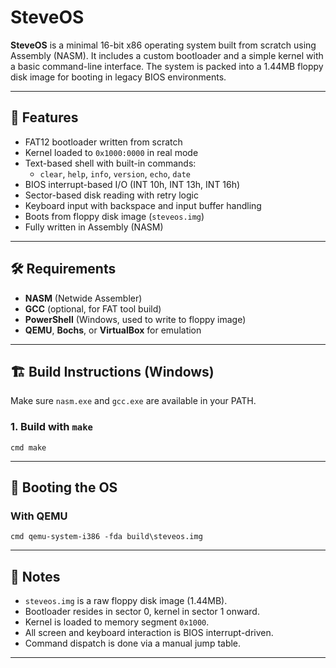 # SteveOS

**SteveOS** is a minimal 16-bit x86 operating system built from scratch using Assembly (NASM). It includes a custom bootloader and a simple kernel with a basic command-line interface. The system is packed into a 1.44MB floppy disk image for booting in legacy BIOS environments.

---

## 🧠 Features

- FAT12 bootloader written from scratch  
- Kernel loaded to `0x1000:0000` in real mode  
- Text-based shell with built-in commands:
  - `clear`, `help`, `info`, `version`, `echo`, `date`
- BIOS interrupt-based I/O (INT 10h, INT 13h, INT 16h)
- Sector-based disk reading with retry logic
- Keyboard input with backspace and input buffer handling
- Boots from floppy disk image (`steveos.img`)
- Fully written in Assembly (NASM)

---

## 🛠 Requirements

- **NASM** (Netwide Assembler)
- **GCC** (optional, for FAT tool build)
- **PowerShell** (Windows, used to write to floppy image)
- **QEMU**, **Bochs**, or **VirtualBox** for emulation

---

## 🏗 Build Instructions (Windows)

Make sure `nasm.exe` and `gcc.exe` are available in your PATH.

### 1. Build with `make`

``cmd
make
``

---

## 🚀 Booting the OS

### With QEMU

``cmd
qemu-system-i386 -fda build\steveos.img
``

---

## 💬 Notes

- `steveos.img` is a raw floppy disk image (1.44MB).
- Bootloader resides in sector 0, kernel in sector 1 onward.
- Kernel is loaded to memory segment `0x1000`.
- All screen and keyboard interaction is BIOS interrupt-driven.
- Command dispatch is done via a manual jump table.

---
